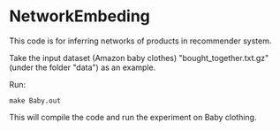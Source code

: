 # NetworkEmbeding

This code is for inferring networks of products in recommender system.

Take the input dataset (Amazon baby clothes) "bought_together.txt.gz" (under the folder "data") as an example.

Run: 

```make Baby.out```

This will compile the code and run the experiment on Baby clothing.
